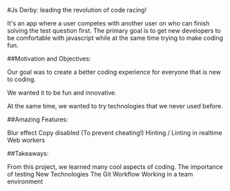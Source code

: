 #Js Derby: leading the revolution of code racing!

It's an app where a user competes with another user on who can finish solving the test question first. The primary goal is to get new developers to be comfortable with javascript while at the same time trying to make coding fun.

##Motivation and Objectives:

Our goal was to create a better coding experience for everyone that is new to coding.

We wanted it to be fun and innovative.

At the same time, we wanted to try technologies that we never used before.

##Amazing Features:

Blur effect 
Copy disabled (To prevent cheating!)
Hinting / Linting in realtime
Web workers

##Takeaways:

From this project, we learned many cool aspects of coding.
The importance of testing
New Technologies
The Git Workflow
Working in a team environment
